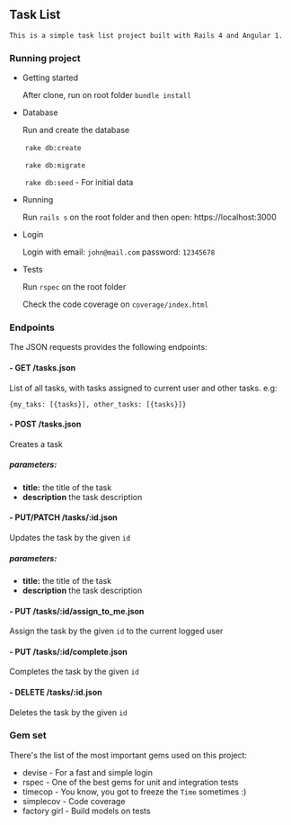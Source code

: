 ## Task List
	
	This is a simple task list project built with Rails 4 and Angular 1.

### Running project

* Getting started
  
  After clone, run on root folder ```bundle install```
  
* Database

  Run and create the database
  
    ```rake db:create```
  
    ```rake db:migrate```
    
    ```rake db:seed``` - For initial data
  
* Running

  Run ```rails s``` on the root folder and then open: https://localhost:3000
  
* Login

  Login with email: ```john@mail.com``` password: ```12345678```
  
* Tests

  Run ```rspec``` on the root folder
  
  Check the code coverage on `coverage/index.html`

### Endpoints

The JSON requests provides the following endpoints:

#### - GET /tasks.json

List of all tasks, with tasks assigned to current user and other tasks. e.g:

```{my_taks: [{tasks}], other_tasks: [{tasks}]}```

#### - POST /tasks.json

Creates a task

##### parameters:

* **title:** the title of the task
* **description** the task description

#### - PUT/PATCH /tasks/:id.json

Updates the task by the given `id`

##### parameters:

* **title:** the title of the task
* **description** the task description

#### - PUT /tasks/:id/assign_to_me.json

Assign the task by the given `id` to the current logged user

#### - PUT /tasks/:id/complete.json

Completes the task by the given `id`

#### - DELETE /tasks/:id.json

Deletes the task by the given `id`

### Gem set

There's the list of the most important gems used on this project:

* devise - For a fast and simple login
* rspec - One of the best gems for unit and integration tests
* timecop - You know, you got to freeze the `Time` sometimes :)
* simplecov - Code coverage
* factory girl - Build models on tests
